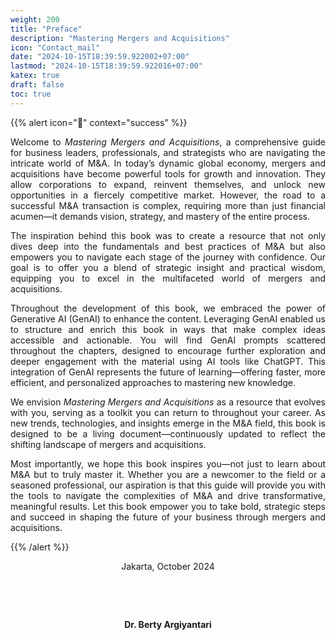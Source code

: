 ```yaml
---
weight: 200
title: "Preface"
description: "Mastering Mergers and Acquisitions"
icon: "Contact_mail"
date: "2024-10-15T18:39:59.922002+07:00"
lastmod: "2024-10-15T18:39:59.922016+07:00"
katex: true
draft: false
toc: true
---
```



{{% alert icon="📘" context="success" %}}

<p style="text-align: justify;">
Welcome to <em>Mastering Mergers and Acquisitions</em>, a comprehensive guide for business leaders, professionals, and strategists who are navigating the intricate world of M&A. In today’s dynamic global economy, mergers and acquisitions have become powerful tools for growth and innovation. They allow corporations to expand, reinvent themselves, and unlock new opportunities in a fiercely competitive market. However, the road to a successful M&A transaction is complex, requiring more than just financial acumen—it demands vision, strategy, and mastery of the entire process.
</p>

<p style="text-align: justify;">
The inspiration behind this book was to create a resource that not only dives deep into the fundamentals and best practices of M&A but also empowers you to navigate each stage of the journey with confidence. Our goal is to offer you a blend of strategic insight and practical wisdom, equipping you to excel in the multifaceted world of mergers and acquisitions.
</p>

<p style="text-align: justify;">
Throughout the development of this book, we embraced the power of Generative AI (GenAI) to enhance the content. Leveraging GenAI enabled us to structure and enrich this book in ways that make complex ideas accessible and actionable. You will find GenAI prompts scattered throughout the chapters, designed to encourage further exploration and deeper engagement with the material using AI tools like ChatGPT. This integration of GenAI represents the future of learning—offering faster, more efficient, and personalized approaches to mastering new knowledge.
</p>

<p style="text-align: justify;">
We envision <em>Mastering Mergers and Acquisitions</em> as a resource that evolves with you, serving as a toolkit you can return to throughout your career. As new trends, technologies, and insights emerge in the M&A field, this book is designed to be a living document—continuously updated to reflect the shifting landscape of mergers and acquisitions.
</p>

<p style="text-align: justify;">
Most importantly, we hope this book inspires you—not just to learn about M&A but to truly master it. Whether you are a newcomer to the field or a seasoned professional, our aspiration is that this guide will provide you with the tools to navigate the complexities of M&A and drive transformative, meaningful results. Let this book empower you to take bold, strategic steps and succeed in shaping the future of your business through mergers and acquisitions.
</p>

{{% /alert %}}

<center>

Jakarta, October 2024

&nbsp;

&nbsp;

<strong>Dr. Berty Argiyantari</strong>

</center>